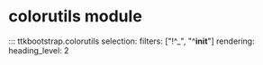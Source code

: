 # colorutils module

::: ttkbootstrap.colorutils selection: filters: ["!^_", "^__init__"] rendering: heading_level: 2
